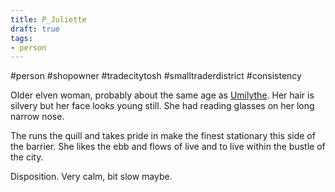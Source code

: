```yaml
---
title: P_Juliette
draft: true
tags:
- person
---
```


#person #shopowner #tradecitytosh #smalltraderdistrict #consistency 

Older elven woman, probably about the same age as [Umilythe](obsidian://open?vault=World%20Wiki&file=Confederation%20of%20Cernia%2FTradecity%20Tosh%2FMage%20Quarter%2FP_Umilythe%20Tortris). Her hair is silvery but her face looks young still. She had reading glasses on her long narrow nose.

The runs the quill and takes pride in make the finest stationary this side of the barrier. She likes the ebb and flows of live and to live within the bustle of the city. 

Disposition. Very calm, bit slow maybe.

